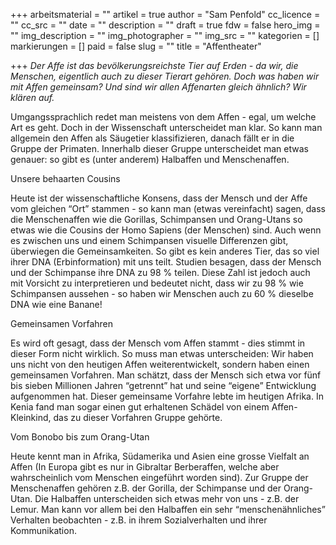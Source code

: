 +++
arbeitsmaterial = ""
artikel = true
author = "Sam Penfold"
cc_licence = ""
cc_src = ""
date = ""
description = ""
draft = true
fdw = false
hero_img = ""
img_description = ""
img_photographer = ""
img_src = ""
kategorien = []
markierungen = []
paid = false
slug = ""
title = "Affentheater"

+++
_Der Affe ist das bevölkerungsreichste Tier auf Erden - da wir, die Menschen, eigentlich auch zu dieser Tierart gehören. Doch was haben wir mit Affen gemeinsam? Und sind wir allen Affenarten gleich ähnlich? Wir klären auf._

Umgangssprachlich redet man meistens von dem Affen - egal, um welche Art es geht. Doch in der Wissenschaft unterscheidet man klar. So kann man allgemein den Affen als Säugetier klassifizieren, danach fällt er in die Gruppe der Primaten. Innerhalb dieser Gruppe unterscheidet man etwas genauer: so gibt es (unter anderem) Halbaffen und Menschenaffen.

Unsere behaarten Cousins

Heute ist der wissenschaftliche Konsens, dass der Mensch und der Affe vom gleichen “Ort” stammen - so kann man (etwas vereinfacht) sagen, dass die Menschenaffen wie die Gorillas, Schimpansen und Orang-Utans so etwas wie die Cousins der Homo Sapiens (der Menschen) sind. Auch wenn es zwischen uns und einem Schimpansen visuelle Differenzen gibt, überwiegen die Gemeinsamkeiten. So gibt es kein anderes Tier, das so viel ihrer DNA (Erbinformation) mit uns teilt. Studien besagen, dass der Mensch und der Schimpanse ihre DNA zu 98 % teilen. Diese Zahl ist jedoch auch mit Vorsicht zu interpretieren und bedeutet nicht, dass wir zu 98 % wie Schimpansen aussehen - so haben wir Menschen auch zu 60 % dieselbe DNA wie eine Banane!

Gemeinsamen Vorfahren

Es wird oft gesagt, dass der Mensch vom Affen stammt - dies stimmt in dieser Form nicht wirklich. So muss man etwas unterscheiden: Wir haben uns nicht von den heutigen Affen weiterentwickelt, sondern haben einen gemeinsamen Vorfahren. Man schätzt, dass der Mensch sich etwa vor fünf bis sieben Millionen Jahren “getrennt” hat und seine “eigene” Entwicklung aufgenommen hat. Dieser gemeinsame Vorfahre lebte im heutigen Afrika. In Kenia fand man sogar einen gut erhaltenen Schädel von einem Affen-Kleinkind, das zu dieser Vorfahren Gruppe gehörte.

Vom Bonobo bis zum Orang-Utan

Heute kennt man in Afrika, Südamerika und Asien eine grosse Vielfalt an Affen (In Europa gibt es nur in Gibraltar Berberaffen, welche aber wahrscheinlich vom Menschen eingeführt worden sind). Zur Gruppe der Menschenaffen gehören z.B. der Gorilla, der Schimpanse und der Orang-Utan. Die Halbaffen unterscheiden sich etwas mehr von uns - z.B. der Lemur. Man kann vor allem bei den Halbaffen ein sehr “menschenähnliches” Verhalten beobachten - z.B. in ihrem Sozialverhalten und ihrer Kommunikation.